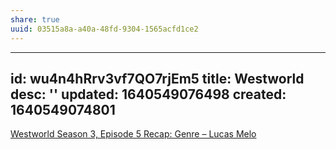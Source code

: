 ```yaml
---
share: true
uuid: 03515a8a-a40a-48fd-9304-1565acfd1ce2
---
```

---
id: wu4n4hRrv3vf7QO7rjEm5
title: Westworld
desc: ''
updated: 1640549076498
created: 1640549074801
---

[Westworld Season 3, Episode 5 Recap: Genre – Lucas Melo](https://lucasmelo.ink/2021/10/westworld-305-recap)